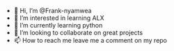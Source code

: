 - 👋 Hi, I’m @Frank-nyamwea
- 👀 I’m interested in learning ALX
- 🌱 I’m currently learning python
- 💞️ I’m looking to collaborate on great projects
- 📫 How to reach me leave me a comment on my repo

<!---
Frank-nyamwea/Frank-nyamwea is a ✨ special ✨ repository because its `README.md` (this file) appears on your GitHub profile.
You can click the Preview link to take a look at your changes.
--->
